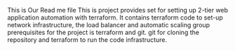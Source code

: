 This is Our Read me file
This is project provides set for setting up 2-tier web application automation with terraform.
It contains terraform code to set-up network infrastructure, the load balancer and automatic scaling group
prerequisites for the project is terraform and git. git for cloning the repository and terraform to run the code infrastructure.
